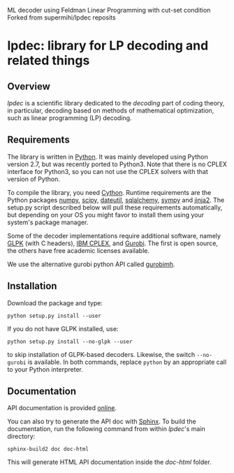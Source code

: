 ML decoder using Feldman Linear Programming  with cut-set condition Forked from supermihi/lpdec reposits 




lpdec: library for LP decoding and related things
=================================================
Overview
--------
*lpdec* is a scientific library dedicated to the *decoding* part of coding theory, in particular,
decoding based on methods of mathematical optimization, such as linear programming (LP) decoding.

Requirements
------------
The library is written in [Python](www.python.org). It was mainly developed using Python version 
2.7, but was recently ported to Python3. Note that there is no CPLEX interface for Python3, so you
can not use the CPLEX solvers with that version of Python.
 
To compile the library, you need [Cython](www.cython.org). Runtime requirements are the 
Python packages [numpy](www.numpy.org), [scipy](www.scipy.org),
[dateutil](https://labix.org/python-dateutil), [sqlalchemy](www.sqlalchemy.org), 
[sympy](http://sympy.org) and [jinja2](http://jinja.pocoo.org). The setup.py script described below
will pull these requirements automatically, but depending on your OS you might favor to install
them using your system's package manager.

Some of the decoder implementations require additional software, namely 
[GLPK](http://www.gnu.org/software/glpk/) (with C headers),
[IBM CPLEX](http://www.ibm.com/software/commerce/optimization/cplex-optimizer/), and
[Gurobi](http://gurobi.com). The first is open source, the others have free academic licenses
available.

We use the alternative gurobi python API called [gurobimh](https://github.com/supermihi/gurobimh).

Installation
------------

Download the package and type:

    python setup.py install --user
    
If you do not have GLPK installed, use:

    python setup.py install --no-glpk --user

to skip installation of GLPK-based decoders. Likewise, the switch `--no-gurobi` is available.
In both commands, replace ``python`` by an appropriate call to your Python interpreter.

Documentation
-------------
API documentation is provided [online](https://pythonhosted.org/lpdec).

You can also try to generate the API doc with [Sphinx](www.sphinx-doc.org). To build the 
documentation,
run the following command from within *lpdec*'s main directory:

    sphinx-build2 doc doc-html
    
This will generate HTML API documentation inside the *doc-html* folder.
